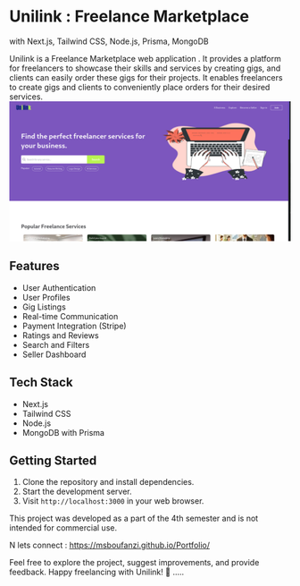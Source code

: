 # Unilink : Freelance Marketplace
with Next.js, Tailwind CSS, Node.js, Prisma, MongoDB

Unilink is a Freelance Marketplace web application . It provides a platform for freelancers to showcase their skills and services by creating gigs, and clients can easily order these gigs for their projects. It enables freelancers to create gigs and clients to conveniently place orders for their desired services.
![Unilink Screenshot](unilink.png)

## Features

- User Authentication
- User Profiles
- Gig Listings
- Real-time Communication
- Payment Integration (Stripe)
- Ratings and Reviews
- Search and Filters
- Seller Dashboard

## Tech Stack

- Next.js
- Tailwind CSS
- Node.js
- MongoDB with Prisma

## Getting Started

1. Clone the repository and install dependencies.
2. Start the development server.
3. Visit `http://localhost:3000` in your web browser.


This project was developed as a part of the 4th semester and is not intended for commercial use.

N lets connect : https://msboufanzi.github.io/Portfolio/

Feel free to explore the project, suggest improvements, and provide feedback. Happy freelancing with Unilink! 🚀
.....

